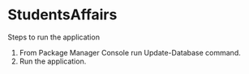 # StudentsAffairs

Steps to run the application

1) From Package Manager Console run Update-Database command.
2) Run the application.
